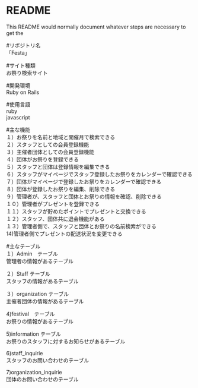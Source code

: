 # README

This README would normally document whatever steps are necessary to get the

#リポジトリ名<br>
「Festa」

#サイト種類<br>
お祭り検索サイト

#開発環境<br>
Ruby on Rails

#使用言語<br>
ruby<br>
javascript<br>

#主な機能<br>
１）お祭りを名前と地域と開催月で検索できる<br>
２）スタッフとしての会員登録機能<br>
３）主催者団体としての会員登録機能<br>
４）団体がお祭りを登録できる<br>
５）スタッフと団体は登録情報を編集できる<br>
６）スタッフがマイページでスタッフ登録したお祭りをカレンダーで確認できる<br>
７）団体がマイページで登録したお祭りをカレンダーで確認できる<br>
８）団体が登録したお祭りを編集、削除できる<br>
９）管理者が、スタッフと団体とお祭りの情報を確認、削除できる<br>
１０）管理者がプレゼントを登録できる<br>
１１）スタッフが貯めたポイントでプレゼントと交換できる<br>
１２）スタッフ、団体共に退会機能がある<br>
１３）管理者側で、スタッフと団体とお祭りの名前検索ができる<br>
14)管理者側でプレゼントの配送状況を変更できる<br>


#主なテーブル<br>
１）Admin　テーブル<br>
管理者の情報があるテーブル<br>

２）Staff テーブル<br>
スタッフの情報があるテーブル<br>

３）organization テーブル<br>
主催者団体の情報があるテーブル<br>

4)festival　テーブル<br>
お祭りの情報があるテーブル<br>

5)information テーブル<br>
お祭りのスタッフに対するお知らせがあるテーブル<br>

6)staff_inquirie<br>
スタッフのお問い合わせのテーブル

7)organization_inquirie<br>
団体のお問い合わせのテーブル




